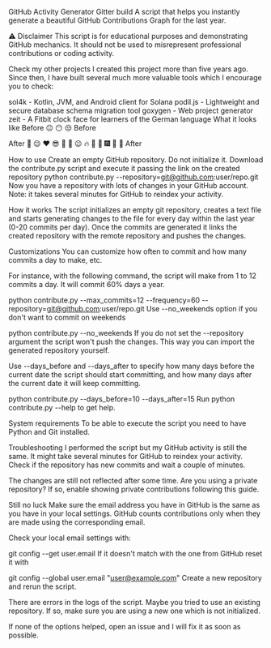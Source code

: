 GitHub Activity Generator Gitter build
A script that helps you instantly generate a beautiful GitHub Contributions Graph for the last year.

⚠ Disclaimer
This script is for educational purposes and demonstrating GitHub mechanics. It should not be used to misrepresent professional contributions or coding activity.

Check my other projects
I created this project more than five years ago. Since then, I have built several much more valuable tools which I encourage you to check:

sol4k - Kotlin, JVM, and Android client for Solana
podil.js - Lightweight and secure database schema migration tool
goxygen - Web project generator
zeit - A Fitbit clock face for learners of the German language
What it looks like
Before 😐 😶 😒
Before

After 💪 😌 ❤️ 😎 🤘 🐴 😉 🔥 💃 🎅 🎆 🍒 🎉
After

How to use
Create an empty GitHub repository. Do not initialize it.
Download the contribute.py script and execute it passing the link on the created repository
python contribute.py --repository=git@github.com:user/repo.git
Now you have a repository with lots of changes in your GitHub account. Note: it takes several minutes for GitHub to reindex your activity.

How it works
The script initializes an empty git repository, creates a text file and starts generating changes to the file for every day within the last year (0-20 commits per day). Once the commits are generated it links the created repository with the remote repository and pushes the changes.

Customizations
You can customize how often to commit and how many commits a day to make, etc.

For instance, with the following command, the script will make from 1 to 12 commits a day. It will commit 60% days a year.

python contribute.py --max_commits=12 --frequency=60 --repository=git@github.com:user/repo.git
Use --no_weekends option if you don't want to commit on weekends

python contribute.py --no_weekends
If you do not set the --repository argument the script won't push the changes. This way you can import the generated repository yourself.

Use --days_before and --days_after to specify how many days before the current date the script should start committing, and how many days after the current date it will keep committing.

python contribute.py --days_before=10 --days_after=15
Run python contribute.py --help to get help.

System requirements
To be able to execute the script you need to have Python and Git installed.

Troubleshooting
I performed the script but my GitHub activity is still the same.
It might take several minutes for GitHub to reindex your activity. Check if the repository has new commits and wait a couple of minutes.

The changes are still not reflected after some time.
Are you using a private repository? If so, enable showing private contributions following this guide.

Still no luck
Make sure the email address you have in GitHub is the same as you have in your local settings. GitHub counts contributions only when they are made using the corresponding email.

Check your local email settings with:

git config --get user.email
If it doesn't match with the one from GitHub reset it with

git config --global user.email "user@example.com"
Create a new repository and rerun the script.

There are errors in the logs of the script.
Maybe you tried to use an existing repository. If so, make sure you are using a new one which is not initialized.

If none of the options helped, open an issue and I will fix it as soon as possible.
